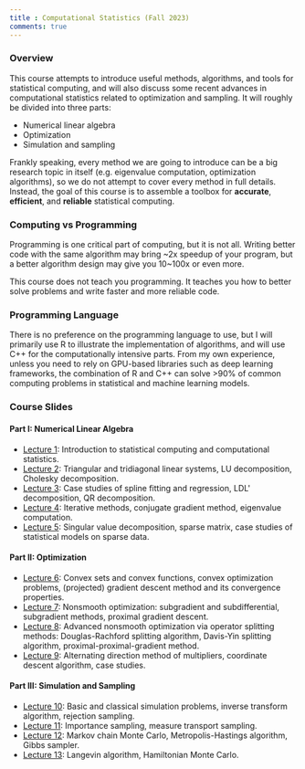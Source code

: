 ```yaml
---
title : Computational Statistics (Fall 2023)
comments: true
---
```


### Overview

This course attempts to introduce useful methods, algorithms, and tools for statistical
computing, and will also discuss some recent advances in computational statistics
related to optimization and sampling. It will roughly be divided into three parts:

- Numerical linear algebra
- Optimization
- Simulation and sampling

Frankly speaking, every method we are going to introduce can be a big research topic
in itself (e.g. eigenvalue computation, optimization algorithms), so we do not attempt to
cover every method in full details. Instead, the goal of this course is to assemble a toolbox
for **accurate**, **efficient**, and **reliable** statistical computing.

### Computing vs Programming

Programming is one critical part of computing, but it is not all. Writing better code with the
same algorithm may bring ~2x speedup of your program, but a better algorithm design may give you
10~100x or even more.

This course does not teach you programming. It teaches you how to better solve problems and write faster and more reliable code.

### Programming Language

There is no preference on the programming language to use, but I will primarily use R to
illustrate the implementation of algorithms, and will use C++ for the computationally intensive
parts. From my own experience, unless you need to rely on GPU-based
libraries such as deep learning frameworks, the combination of R and C++ can solve >90% of
common computing problems in statistical and machine learning models.

### Course Slides

#### Part I: Numerical Linear Algebra

- [Lecture 1](/teaching/compstat-2023f/lec1.html): Introduction to statistical computing
  and computational statistics.
- [Lecture 2](/teaching/compstat-2023f/lec2.html): Triangular and tridiagonal linear systems,
  LU decomposition, Cholesky decomposition.
- [Lecture 3](/teaching/compstat-2023f/lec3.html): Case studies of spline fitting and regression,
  LDL' decomposition, QR decomposition.
- [Lecture 4](/teaching/compstat-2023f/lec4.html): Iterative methods, conjugate gradient method,
  eigenvalue computation.
- [Lecture 5](/teaching/compstat-2023f/lec5.html): Singular value decomposition, sparse matrix,
  case studies of statistical models on sparse data.

#### Part II: Optimization

- [Lecture 6](/teaching/compstat-2023f/lec6.html): Convex sets and convex functions,
  convex optimization problems, (projected) gradient descent method and its convergence properties.
- [Lecture 7](/teaching/compstat-2023f/lec7.html): Nonsmooth optimization: subgradient and subdifferential, subgradient methods, proximal gradient descent.
- [Lecture 8](/teaching/compstat-2023f/lec8.html): Advanced nonsmooth optimization via operator splitting methods: Douglas-Rachford splitting algorithm, Davis-Yin splitting algorithm, proximal-proximal-gradient method.
- [Lecture 9](/teaching/compstat-2023f/lec9.html): Alternating direction method of multipliers, coordinate descent algorithm, case studies.

#### Part III: Simulation and Sampling

- [Lecture 10](/teaching/compstat-2023f/lec10.html): Basic and classical simulation problems, inverse transform algorithm, rejection sampling.
- [Lecture 11](/teaching/compstat-2023f/lec11.html): Importance sampling, measure transport sampling.
- [Lecture 12](/teaching/compstat-2023f/lec12.html): Markov chain Monte Carlo, Metropolis-Hastings algorithm, Gibbs sampler.
- [Lecture 13](/teaching/compstat-2023f/lec13.html): Langevin algorithm, Hamiltonian Monte Carlo.
